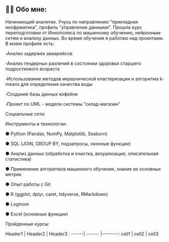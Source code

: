 ## 👩‍💻 Обо мне:
Начинающий аналитик. Учусь по направлению "прикладная инофрматика", профиль "управление данными". Прошла курс переподготовки от Иннополиса по машинному обучению, нейронным сетям и анализу данных.
Во время обучения я работаю над проектами. В моем профиле есть:

▫️Анализ задержек авиарейсов

▫️Анализ гендерных различий в состоянии здоровья старшего подросткового возраста

▫️Использование методов иерархической кластеризации и алгоритма k-means для определения качества воды

▫️Создание базы данных кофейни

▫️Проект по UML - модели системы "склад-магазин"


Социальные сети:

Инструменты и технологии:

● Python (Pandas, NumPy, Matplotlib, Seaborn)

● SQL (JOIN, GROUP BY, подзапросы, оконные функции)

● Анализ данных (обработка и очистка, визуализация, описательная статистика)

● Применение алгоритмов машинного обучения, знание их основных метрик

● Опыт работы с Git

● R (ggplot, dplyr, caret, tidyverse, RMarkdown)

● Loginom

● Excel (основные функции)

Пройденные курсы:

Header1 | Header2 | Header3
: ------| :-----: |--------:
cell1   | cell2   | cell3 
<!--
**Kseniya-10/Kseniya-10** is a ✨ _special_ ✨ repository because its `README.md` (this file) appears on your GitHub profile.

Here are some ideas to get you started:

- 🔭 I’m currently working on ...
- 🌱 I’m currently learning ...
- 👯 I’m looking to collaborate on ...
- 🤔 I’m looking for help with ...
- 💬 Ask me about ...
- 📫 How to reach me: ...
- 😄 Pronouns: ...
- ⚡ Fun fact: ...
-->
